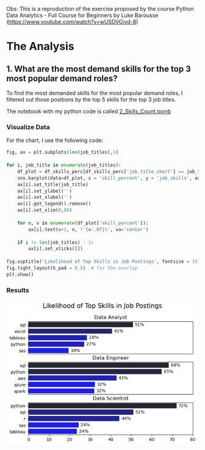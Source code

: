 Obs: This is a reproduction of the exercise proposed by the course Python Data Analytics - Full Course for Beginners by Luke Barousse (https://www.youtube.com/watch?v=wUSDVGivd-8)

# The Analysis

## 1. What are the most demand skills for the top 3 most popular demand roles?
To find the most demanded skills for the most popular demand roles, I filtered out those positions by the top 5 skills for the top 3 job titles. 

The notebook with my python code is called [2_Skills_Count.ipynb](3_Project\2_Skills_Count.ipynb)

### Visualize Data
For the chart, I use the following code:

```python
fig, ax = plt.subplots(len(job_titles),1)

for i, job_title in enumerate(job_titles):
    df_plot = df_skills_perc[df_skills_perc['job_title_short'] == job_title].head(5)
    sns.barplot(data=df_plot, x = 'skill_percent', y = 'job_skills', ax = ax[i], hue = 'skill_count', palette = 'dark:b_r')
    ax[i].set_title(job_title)
    ax[i].set_ylabel('')
    ax[i].set_xlabel('')
    ax[i].get_legend().remove()
    ax[i].set_xlim(0,80)
    
    for n, v in enumerate(df_plot['skill_percent']):
        ax[i].text(v+1, n, f'{v:.0f}%', va='center') 

    if i != len(job_titles) - 1:
        ax[i].set_xticks([]) 

fig.suptitle('Likelihood of Top Skills in Job Postings', fontsize = 15)
fig.tight_layout(h_pad = 0.5)  # fix the overlap
plt.show()

```

### Results
![Top_Skills](3_Project\images\Top_Skills_in_Job_Postings.png)
